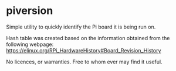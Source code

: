 # piversion

Simple utility to quickly identify the Pi board it is being run on.

Hash table was created based on the information obtained from the following webpage:
https://elinux.org/RPi_HardwareHistory#Board_Revision_History

No licences, or warranties. Free to whom ever may find it useful.
